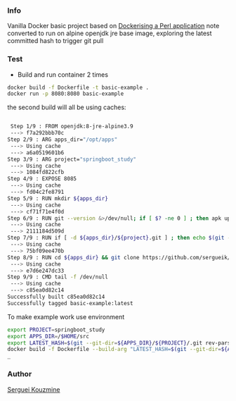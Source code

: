 ### Info

Vanilla Docker basic project based on [Dockerising a Perl application](https://robn.io/docker-perl/) note converted to run on alpine openjdk jre base image, exploring the latest committed hash to trigger git pull
### Test
* Build and run container 2 times
```sh
docker build -f Dockerfile -t basic-example . 
docker run -p 8080:8080 basic-example
```
the second build will all be using caches:
```sh

 Step 1/9 : FROM openjdk:8-jre-alpine3.9
 ---> f7a292bbb70c
Step 2/9 : ARG apps_dir="/opt/apps"
 ---> Using cache
 ---> a6a0519601b6
Step 3/9 : ARG project="springboot_study"
 ---> Using cache
 ---> 1084fd822cfb
Step 4/9 : EXPOSE 8085
 ---> Using cache
 ---> fd04c2fe8791
Step 5/9 : RUN mkdir ${apps_dir}
 ---> Using cache
 ---> cf71f71e4f0d
Step 6/9 : RUN git --version &>/dev/null; if [ $? -ne 0 ] ; then apk update && apk upgrade && apk add --no-cache git ; fi
 ---> Using cache
 ---> 2111184d509d
Step 7/9 : RUN if [ -d ${apps_dir}/${project}.git ] ; then echo $(git --git-dir= ${apps_dir}/${project}.git rev-parse --short HEAD); else echo 'No workspace' ;fi
 ---> Using cache
 ---> 75bf09ee470b
Step 8/9 : RUN cd ${apps_dir} && git clone https://github.com/sergueik/${project}
 ---> Using cache
 ---> e7d6e247dc33
Step 9/9 : CMD tail -f /dev/null
 ---> Using cache
 ---> c85ea0d82c14
Successfully built c85ea0d82c14
Successfully tagged basic-example:latest
```
To make example work use environment

```sh
export PROJECT=springboot_study
export APPS_DIR=/$HOME/src
export LATEST_HASH=$(git --git-dir=${APPS_DIR}/${PROJECT}/.git rev-parse --short HEAD)
docker build -f Dockerfile --build-arg "LATEST_HASH=$(git --git-dir=${APPS_DIR}/${PROJECT}/.git rev-parse --short HEAD)" -t basic-example .
_
```
### Author
[Serguei Kouzmine](kouzmine_serguei@yahoo.com)
